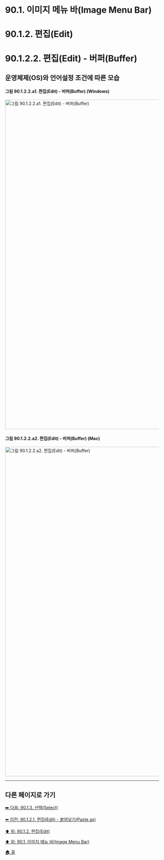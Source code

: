 # 90.1. 이미지 메뉴 바(Image Menu Bar)
# 90.1.2. 편집(Edit)
# 90.1.2.2. 편집(Edit) - 버퍼(Buffer)
## 운영체제(OS)와 언어설정 조건에 따른 모습
#### 그림 90.1.2.2.a1. 편집(Edit) - 버퍼(Buffer) (Windows)
<img width="1080" alt="그림 90.1.2.2.a1. 편집(Edit) - 버퍼(Buffer)" environment="MacOS:Sonoma 14.2.1 GIMP 2.10.36" src="https://github.com/wonder13662/gimp/assets/15767104/c00b6971-8d62-42ef-9617-07e5f1792c0b">

#### 그림 90.1.2.2.a2. 편집(Edit) - 버퍼(Buffer) (Mac)
<img width="1080" alt="그림 90.1.2.2.a2. 편집(Edit) - 버퍼(Buffer)" environment="MacOS:Sonoma 14.2.1 GIMP 2.10.36" src="https://github.com/wonder13662/gimp/assets/15767104/d15add5c-b9dc-40c2-8621-9483554e1856">

***

## 다른 페이지로 가기

[➡️ 다음: 90.1.3. 선택(Select)](./90-01-03-select.md)

[⬅️ 이전: 90.1.2.1. 편집(Edit) - 붙여넣기(Paste as)](./90-01-02-editx-01-paste_as.md)

[⬆️ 위: 90.1.2. 편집(Edit)](./90-01-02-edit.md)

[⬆️ 위: 90.1. 이미지 메뉴 바(Image Menu Bar)](./90-01-00-image-menu-bar.md)

[🏠 홈](./00-home.md)
